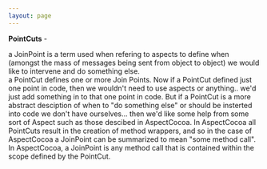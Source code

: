 ```yaml
---
layout: page
---
```


**PointCuts** - 

a JoinPoint is a term used when refering to aspects to define when (amongst the mass of messages being sent from object to object) we would like to intervene and do something else.  
a PointCut defines one or more Join Points.  Now if a PointCut defined just one point in code, then we wouldn't need to use aspects or anything.. we'd just add something in to that one point in code.  But if a PointCut is a more abstract desciption of when to "do something else" or should be insterted into code we don't have ourselves... then we'd like some help from some sort of Aspect such as those descibed in AspectCocoa.  In AspectCocoa all PointCuts result in the creation of method wrappers, and so in the case of AspectCocoa a JoinPoint can be summarized to mean "some method call".  In AspectCocoa, a JoinPoint is any method call that is contained within the scope defined by the PointCut.

